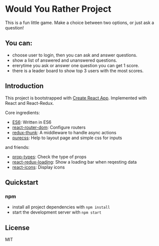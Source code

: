 # Would You Rather Project

This is a fun little game. Make a choice between two options, or just ask a question!

## You can:
* choose user to login, then you can ask and answer questions.
* show a list of answered and unanswered questions.
* ererytime you ask or answer one question you can get 1 score.
* there is a leader board to show top 3 users with the most scores.

## Introduction
This project is bootstrapped with [Create React App](https://github.com/facebookincubator/create-react-app). Implemented with React and React-Redux.

Core ingredients: 
- [ES6](http://es6-features.org/#Constants): Written in ES6
- [react-router-dom](react-router): Configure routers
- [redux-thunk](https://github.com/reduxjs/redux-thunk): A middleware to handle async actions
- [purecss](https://purecss.io/): Help to layout page and simple css for inputs

and friends:
- [prop-types](https://github.com/facebook/prop-types): Check the type of props
- [react-redux-loading](https://www.npmjs.com/package/react-redux-loading-bar): Show a loading bar when reqesting data
- [react-icons](https://react-icons.netlify.com/#/): Display icons


## Quickstart
### npm
* install all project dependencies with `npm install`
* start the development server with `npm start`

## License
MIT
